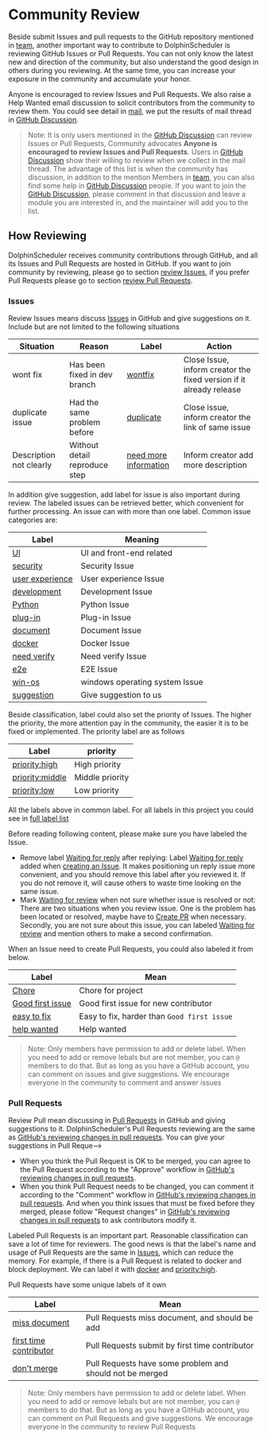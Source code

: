 # Community Review

Beside submit Issues and pull requests to the GitHub repository mentioned in [team](/us-en/community/community.html), another important way to
contribute to DolphinScheduler is reviewing GitHub Issues or Pull Requests. You can not only know the latest new and
direction of the community, but also understand the good design in others during you reviewing. At the same time, you can
increase your exposure in the community and accumulate your honor.

Anyone is encouraged to review Issues and Pull Requests. We also raise a Help Wanted email discussion to solicit contributors
from the community to review them. You could see detail in [mail][mail-review-wanted], we put the results of mail thread
in [GitHub Discussion][discussion-result-review-wanted].

> Note: It is only users mentioned in the [GitHub Discussion][discussion-result-review-wanted] can review Issues or Pull
> Requests, Community advocates **Anyone is encouraged to review Issues and Pull Requests**. Users in
> [GitHub Discussion][discussion-result-review-wanted] show their willing to review when we collect in the mail thread.
> The advantage of this list is when the community has discussion, in addition to the mention Members in [team](/us-en/community/community.html),
> you can also find some help in [GitHub Discussion][discussion-result-review-wanted] people. If you want to join the
> [GitHub Discussion][discussion-result-review-wanted], please comment in that discussion and leave a module you are interested
> in, and the maintainer will add you to the list.

## How Reviewing

DolphinScheduler receives community contributions through GitHub, and all its Issues and Pull Requests are hosted in GitHub.
If you want to join community by reviewing, please go to section [review Issues](#issues), if you prefer Pull Requests please
go to section [review Pull Requests](#pull-requests).

### Issues

Review Issues means discuss [Issues][all-issues] in GitHub and give suggestions on it. Include but are not limited to the following situations

|        Situation        |            Reason             |                        Label                         |                               Action                                |
|-------------------------|-------------------------------|------------------------------------------------------|---------------------------------------------------------------------|
| wont fix                | Has been fixed in dev branch  | [wontfix][label-wontfix]                             | Close Issue, inform creator the fixed version if it already release |
| duplicate issue         | Had the same problem before   | [duplicate][label-duplicate]                         | Close issue, inform creator the link of same issue                  |
| Description not clearly | Without detail reproduce step | [need more information][label-need-more-information] | Inform creator add more description                                 |

In addition give suggestion, add label for issue is also important during review. The labeled issues can be retrieved
better, which convenient for further processing. An issue can with more than one label. Common issue categories are:

|                  Label                   |            Meaning             |
|------------------------------------------|--------------------------------|
| [UI][label-UI]                           | UI and front-end related       |
| [security][label-security]               | Security Issue                 |
| [user experience][label-user-experience] | User experience Issue          |
| [development][label-development]         | Development Issue              |
| [Python][label-Python]                   | Python Issue                   |
| [plug-in][label-plug-in]                 | Plug-in Issue                  |
| [document][label-document]               | Document Issue                 |
| [docker][label-docker]                   | Docker Issue                   |
| [need verify][label-need-verify]         | Need verify Issue              |
| [e2e][label-e2e]                         | E2E Issue                      |
| [win-os][label-win-os]                   | windows operating system Issue |
| [suggestion][label-suggestion]           | Give suggestion to us          |

Beside classification, label could also set the priority of Issues. The higher the priority, the more attention pay
in the community, the easier it is to be fixed or implemented. The priority label are as follows

|                  Label                   |    priority     |
|------------------------------------------|-----------------|
| [priority:high][label-priority-high]     | High priority   |
| [priority:middle][label-priority-middle] | Middle priority |
| [priority:low][label-priority-low]       | Low priority    |

All the labels above in common label. For all labels in this project you could see in [full label list][label-all-list]

Before reading following content, please make sure you have labeled the Issue.

* Remove label [Waiting for reply][label-waiting-for-reply] after replying: Label [Waiting for reply][label-waiting-for-reply]
  added when [creating an Issue][issue-choose]. It makes positioning un reply issue more convenient, and you should remove
  this label after you reviewed it. If you do not remove it, will cause others to waste time looking on the same issue.
* Mark [Waiting for review][label-waiting-for-review] when not sure whether issue is resolved or not: There are two situations
  when you review issue. One is the problem has been located or resolved, maybe have to [Create PR](./submit-code.md)
  when necessary. Secondly, you are not sure about this issue, you can labeled [Waiting for review][label-waiting-for-review]
  and mention others to make a second confirmation.

When an Issue need to create Pull Requests, you could also labeled it from below.

|                   Label                    |                    Mean                     |
|--------------------------------------------|---------------------------------------------|
| [Chore][label-Chore]                       | Chore for project                           |
| [Good first issue][label-good-first-issue] | Good first issue for new contributor        |
| [easy to fix][label-easy-to-fix]           | Easy to fix, harder than `Good first issue` |
| [help wanted][label-help-wanted]           | Help wanted                                 |

> Note: Only members have permission to add or delete label. When you need to add or remove lebals but are not member,
> you can `@`  members to do that. But as long as you have a GitHub account, you can comment on issues and give suggestions.
> We encourage everyone in the community to comment and answer issues

### Pull Requests

<!-- markdown-link-check-disable -->
Review Pull mean discussing in [Pull Requests][all-PRs] in GitHub and giving suggestions to it. DolphinScheduler's 
Pull Requests reviewing are the same as [GitHub's reviewing changes in pull requests][gh-review-pr]. You can give your
suggestions in Pull Reque-->
* When you think the Pull Request is OK to be merged, you can agree to the Pull Request according to the "Approve" workflow
  in [GitHub's reviewing changes in pull requests][gh-review-pr].
* When you think Pull Request needs to be changed, you can comment it according to the "Comment" workflow in
  [GitHub's reviewing changes in pull requests][gh-review-pr]. And when you think issues that must be fixed before they
  merged, please follow "Request changes" in [GitHub's reviewing changes in pull requests][gh-review-pr] to ask contributors
  modify it.

<!-- markdown-link-check-enable -->

Labeled Pull Requests is an important part. Reasonable classification can save a lot of time for reviewers. The good news
is that the label's name and usage of Pull Requests are the same in [Issues](#issues), which can reduce the memory. For
example, if there is a Pull Request is related to docker and block deployment. We can label it with [docker][label-docker]
and [priority:high][label-priority-high].

Pull Requests have some unique labels of it own

|                         Label                          |                           Mean                           |
|--------------------------------------------------------|----------------------------------------------------------|
| [miss document][label-miss-document]                   | Pull Requests miss document, and should be add           |
| [first time contributor][label-first-time-contributor] | Pull Requests submit by first time contributor           |
| [don't merge][label-do-not-merge]                      | Pull Requests have some problem and should not be merged |

> Note: Only members have permission to add or delete label. When you need to add or remove lebals but are not member,
> you can `@`  members to do that. But as long as you have a GitHub account, you can comment on Pull Requests and give suggestions.
> We encourage everyone in the community to review Pull Requests

[mail-review-wanted]: https://lists.apache.org/thread/9flwlzrp69xjn6v8tdkbytq8glqp2k51
[discussion-result-review-wanted]: https://github.com/apache/dolphinscheduler/discussions/7545
[label-wontfix]: https://github.com/apache/dolphinscheduler/labels/wontfix
[label-duplicate]: https://github.com/apache/dolphinscheduler/labels/duplicate
[label-need-more-information]: https://github.com/apache/dolphinscheduler/labels/need%20more%20information
[label-win-os]: https://github.com/apache/dolphinscheduler/labels/win-os
[label-waiting-for-reply]: https://github.com/apache/dolphinscheduler/labels/Waiting%20for%20reply
[label-waiting-for-review]: https://github.com/apache/dolphinscheduler/labels/Waiting%20for%20review
[label-user-experience]: https://github.com/apache/dolphinscheduler/labels/user%20experience
[label-development]: https://github.com/apache/dolphinscheduler/labels/development
[label-UI]: https://github.com/apache/dolphinscheduler/labels/UI
[label-suggestion]: https://github.com/apache/dolphinscheduler/labels/suggestion
[label-security]: https://github.com/apache/dolphinscheduler/labels/security
[label-Python]: https://github.com/apache/dolphinscheduler/labels/Python
[label-plug-in]: https://github.com/apache/dolphinscheduler/labels/plug-in
[label-document]: https://github.com/apache/dolphinscheduler/labels/document
[label-docker]: https://github.com/apache/dolphinscheduler/labels/docker
[label-all-list]: https://github.com/apache/dolphinscheduler/labels
[label-Chore]: https://github.com/apache/dolphinscheduler/labels/Chore
[label-good-first-issue]: https://github.com/apache/dolphinscheduler/labels/good%20first%20issue
[label-help-wanted]: https://github.com/apache/dolphinscheduler/labels/help%20wanted
[label-easy-to-fix]: https://github.com/apache/dolphinscheduler/labels/easy%20to%20fix
[label-priority-high]: https://github.com/apache/dolphinscheduler/labels/priority%3Ahigh
[label-priority-middle]: https://github.com/apache/dolphinscheduler/labels/priority%3Amiddle
[label-priority-low]: https://github.com/apache/dolphinscheduler/labels/priority%3Alow
[label-miss-document]: https://github.com/apache/dolphinscheduler/labels/miss%20document
[label-first-time-contributor]: https://github.com/apache/dolphinscheduler/labels/first%20time%20contributor
[label-do-not-merge]: https://github.com/apache/dolphinscheduler/labels/don%27t%20merge
[label-e2e]: https://github.com/apache/dolphinscheduler/labels/e2e
[label-need-verify]: https://github.com/apache/dolphinscheduler/labels/need%20to%20verify
[issue-choose]: https://github.com/apache/dolphinscheduler/issues/new/choose
[all-issues]: https://github.com/apache/dolphinscheduler/issues
[all-PRs]: https://github.com/apache/dolphinscheduler/pulls
[gh-review-pr]: https://docs.github.com/en/pull-requests/collaborating-with-pull-requests/reviewing-changes-in-pull-requests/about-pull-request-reviews

